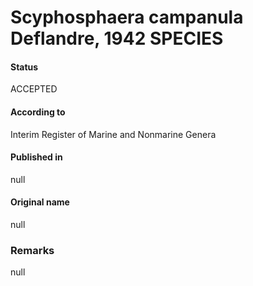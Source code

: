 Scyphosphaera campanula Deflandre, 1942 SPECIES
=======

#### Status
ACCEPTED

#### According to
Interim Register of Marine and Nonmarine Genera

#### Published in
null

#### Original name
null

### Remarks
null